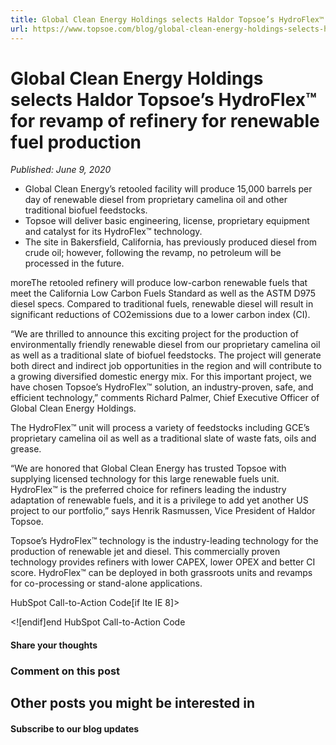 ```yaml
---
title: Global Clean Energy Holdings selects Haldor Topsoe’s HydroFlex™ for revamp of refinery for renewable fuel production
url: https://www.topsoe.com/blog/global-clean-energy-holdings-selects-haldor-topsoes-hydroflex-for-revamp-of-refinery-for-renewable-fuel-production#main-content
---
```


# Global Clean Energy Holdings selects Haldor Topsoe’s HydroFlex™ for revamp of refinery for renewable fuel production

*Published: June 9, 2020*

- Global Clean Energy’s retooled facility will produce 15,000 barrels per day of renewable diesel from proprietary camelina oil and other traditional biofuel feedstocks.
- Topsoe will deliver basic engineering, license, proprietary equipment and catalyst for its HydroFlex™ technology.
- The site in Bakersfield, California, has previously produced diesel from crude oil; however, following the revamp, no petroleum will be processed in the future.

moreThe retooled refinery will produce low-carbon renewable fuels that meet the California Low Carbon Fuels Standard as well as the ASTM D975 diesel specs. Compared to traditional fuels, renewable diesel will result in significant reductions of CO2emissions due to a lower carbon index (CI).

“We are thrilled to announce this exciting project for the production of environmentally friendly renewable diesel from our proprietary camelina oil as well as a traditional slate of biofuel feedstocks. The project will generate both direct and indirect job opportunities in the region and will contribute to a growing diversified domestic energy mix. For this important project, we have chosen Topsoe’s HydroFlex™ solution, an industry-proven, safe, and efficient technology,” comments Richard Palmer, Chief Executive Officer of Global Clean Energy Holdings.

The HydroFlex™ unit will process a variety of feedstocks including GCE’s proprietary camelina oil as well as a traditional slate of waste fats, oils and grease.

“We are honored that Global Clean Energy has trusted Topsoe with supplying licensed technology for this large renewable fuels unit. HydroFlex™ is the preferred choice for refiners leading the industry adaptation of renewable fuels, and it is a privilege to add yet another US project to our portfolio,” says Henrik Rasmussen, Vice President of Haldor Topsoe.

Topsoe’s HydroFlex™ technology is the industry-leading technology for the production of renewable jet and diesel. This commercially proven technology provides refiners with lower CAPEX, lower OPEX and better CI score. HydroFlex™ can be deployed in both grassroots units and revamps for co-processing or stand-alone applications.

HubSpot Call-to-Action Code[if lte IE 8]><div id="hs-cta-ie-element"></div><![endif][](https://cta-redirect.hubspot.com/cta/redirect/2115834/0cb6813f-2cc9-429f-92fa-133b465db805)end HubSpot Call-to-Action Code

#### Share your thoughts

### Comment on this post

## Other posts you might be interested in

#### Subscribe to our blog updates